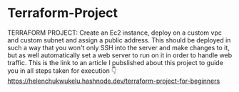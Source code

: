 # Terraform-Project
TERRAFORM PROJECT: Create an Ec2 instance, deploy on a custom vpc and custom subnet and assign a public address.  This should be deployed in such a way that you won't only SSH into the server and make changes to it, but as well automatically set a web server to run on it in order to handle web traffic.
This is the link to an article I pubslished about this project to guide you in all steps taken for execution 👇  https://helenchukwukelu.hashnode.dev/terraform-project-for-beginners
